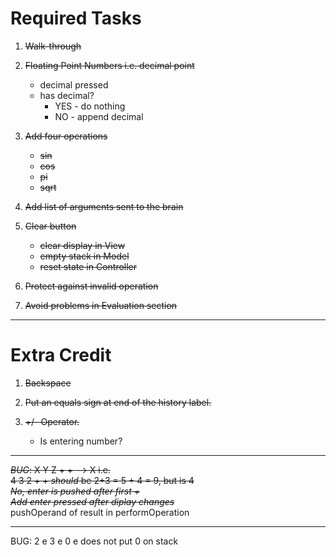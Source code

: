 # Required Tasks

1. ~~Walk-through~~

2. ~~Floating Point Numbers i.e. decimal point~~
    * decimal pressed
    * has decimal?
        * YES - do nothing
        * NO - append decimal
        
3. ~~Add four operations~~
    * ~~sin~~
    * ~~cos~~
    * ~~pi~~
    * ~~sqrt~~

4. ~~Add list of arguments sent to the brain~~

5. ~~Clear button~~
    * ~~clear display in View~~
    * ~~empty stack in Model~~
    * ~~reset state in Controller~~
6. ~~Protect against invalid operation~~

7. ~~Avoid problems in Evaluation section~~

---

# Extra Credit

1. ~~Backspace~~

2. ~~Put an equals sign at end of the history label.~~

3. ~~+/- Operator.~~
    * Is entering number?

---
~~*BUG*: X Y Z + + --> X i.e.  
       4 3 2 + + _should_ be 2+3 = 5 + 4 = 9, but is 4  
       *No, enter is pushed after first +*~~  
       ~~_Add enter pressed after diplay changes_~~  
       pushOperand of result in performOperation
       
---
BUG: 2 e 3 e 0 e does not put 0 on stack
